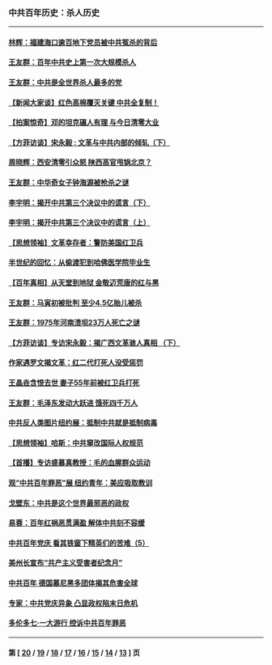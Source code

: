 ### 中共百年历史：杀人历史
---
#### [林辉：福建海口逾百地下党员被中共冤杀的背后](../../pages/nf1176106/n13878946.md?02260430) 
#### [王友群：百年中共史上第一次大规模杀人](../../pages/nf1176106/n13863785.md?02260430) 
#### [王友群：中共是全世界杀人最多的党](../../pages/nf1176106/n13860689.md?02260430) 
#### [【新闻大家谈】红色高棉覆灭关键 中共全复制！](../../pages/nf1176106/n13850222.md?02260430) 
#### [【拍案惊奇】邓的坦克碾人有理 与今日清零大业](../../pages/nf1176106/n13729574.md?02260430) 
#### [【方菲访谈】宋永毅 : 文革与中共内部的倾轧（下）](../../pages/nf1176106/n13486836.md?02260430) 
#### [周晓辉：西安清零引众怒 陕西高官甩锅北京？](../../pages/nf1176106/n13484627.md?02260430) 
#### [王友群：中华奇女子钟海源被枪杀之谜](../../pages/nf1176106/n13430555.md?02260430) 
#### [李宇明：揭开中共第三个决议中的谎言（下）](../../pages/nf1176106/n13389389.md?02260430) 
#### [李宇明：揭开中共第三个决议中的谎言（上）](../../pages/nf1176106/n13388697.md?02260430) 
#### [【思想领袖】文革幸存者：警防美国红卫兵](../../pages/nf1176106/n13339289.md?02260430) 
#### [半世纪的回忆：从偷渡犯到哈佛医学院毕业生](../../pages/nf1176106/n13345328.md?02260430) 
#### [【百年真相】从天堂到地狱 金敬迈荒唐的红与黑](../../pages/nf1176106/n13336995.md?02260430) 
#### [王友群：马寅初被批判 至少4.5亿胎儿被杀](../../pages/nf1176106/n13260313.md?02260430) 
#### [王友群：1975年河南溃坝23万人死亡之谜](../../pages/nf1176106/n13231576.md?02260430) 
#### [【方菲访谈】专访宋永毅：揭广西文革骇人真相 （下）](../../pages/nf1176106/n13209074.md?02260430) 
#### [作家遇罗文揭文革：红二代打死人没受惩罚](../../pages/nf1176106/n13205254.md?02260430) 
#### [王晶垚含恨去世 妻子55年前被红卫兵打死](../../pages/nf1176106/n13203590.md?02260430) 
#### [王友群：毛泽东发动大跃进 饿死四千万人](../../pages/nf1176106/n13177158.md?02260430) 
#### [中共反人类图片纽约展：抵制中共就是抵制病毒](../../pages/nf1176106/n13115371.md?02260430) 
#### [【思想领袖】哈斯：中共窜改国际人权规范](../../pages/nf1176106/n13053647.md?02260430) 
#### [【首播】专访盛慕真教授：毛的血腥群众运动](../../pages/nf1176106/n13091782.md?02260430) 
#### [观“中共百年罪恶”展 纽约青年：美应吸取教训](../../pages/nf1176106/n13085246.md?02260430) 
#### [戈壁东：中共是这个世界最邪恶的政权](../../pages/nf1176106/n13085641.md?02260430) 
#### [易蓉：百年红祸恶贯满盈 解体中共刻不容缓](../../pages/nf1176106/n13084455.md?02260430) 
#### [中共百年党庆 看其铁窗下精英们的苦难（5）](../../pages/nf1176106/n13076766.md?02260430) 
#### [美州长宣布“共产主义受害者纪念月”](../../pages/nf1176106/n13074024.md?02260430) 
#### [中共百年 德国慕尼黑多团体揭其危害全球](../../pages/nf1176106/n13068873.md?02260430) 
#### [专家：中共党庆异象 凸显政权陷末日危机](../../pages/nf1176106/n13067084.md?02260430) 
#### [多伦多七·一大游行 控诉中共百年罪恶](../../pages/nf1176106/n13062043.md?02260430) 

---
#### 第 [ [20](./20.md?02260430) / [19](./19.md?02260430) / [18](./18.md?02260430) / [17](./17.md?02260430) / [16](./16.md?02260430) / [15](./15.md?02260430) / [14](./14.md?02260430) / [13](./13.md?02260430) ] 页
